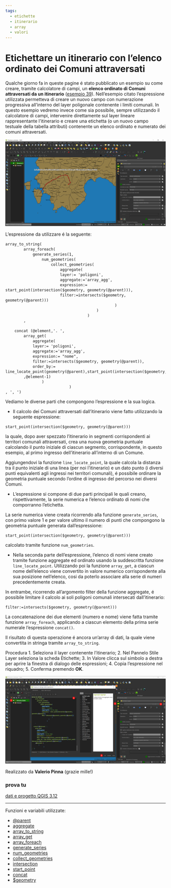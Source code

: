 ```yaml
---
tags:
  - etichette
  - itinerario
  - array
  - valori
---
```


# Etichettare un itinerario con l’elenco ordinato dei Comuni attraversati

Qualche giorno fa in queste pagine é stato pubblicato un esempio su come creare, tramite calcolatore di campi, un **elenco ordinato di Comuni attraversati da un itinerario** ([esempio 39](elenco_ordinato_comuni_attraversati.md)). Nell’esempio citato l’espressione utilizzata permetteva di creare un nuovo campo con numerazione progressiva all’interno del layer poligonale contenente i limiti comunali. 
In questo esempio vedremo invece come sia possibile, sempre utilizzando iI calcolatore di campi, intervenire direttamente sul layer lineare rappresentante l’itinerario e creare una etichetta (o un nuovo campo testuale della tabella attributi) contenente un elenco ordinato e numerato dei comuni attraversati. 

[![](../img/esempi/etichettare_itinerario/1.jpg)](../img/esempi/etichettare_itinerario/1.jpg)

L’espressione da utilizzare é la seguente:

```
array_to_string(
		array_foreach(
			generate_series(1, 
				num_geometries( 
					collect_geometries(
						aggregate(
						layer:= 'poligoni',
						aggregate:='array_agg',
						expression:= start_point(intersection($geometry, geometry(@parent))),
						filter:=intersects($geometry, geometry(@parent)))
												)
										)
									)
		,

	concat (@element,'. ',
		array_get(
			aggregate(
			layer:= 'poligoni',
			aggregate:='array_agg',
			expression:= "nome",
			filter:=intersects($geometry, geometry(@parent)),
			order_by:= line_locate_point(geometry(@parent),start_point(intersection($geometry,geometry(@parent)))))
		,@element-1)
				)
							)
, ', ')
```

Vediamo le diverse parti che compongono l’espressione e la sua logica.

- Il calcolo dei Comuni attraversati dall’itinerario viene fatto utilizzando la seguente espressione:

```
start_point(intersection($geometry, geometry(@parent)))
```

la quale, dopo aver spezzato l’itinerario in segmenti corrispondenti ai territori comunali attraversati, crea una nuova geometria puntuale calcolando il punto iniziale di ciascun segmento, corrispondente, in questo esempio, al primo ingresso dell’itinerario all’interno di un Comune.

Aggiungendovi la funzione  `line_locate_point`, la quale calcola la distanza tra il punto iniziale di una linea (per noi l’itinerario) e un dato punto (i diversi punti equivalenti agli ingressi nei territori comunali), é possibile ordinare la geometria puntuale secondo l’ordine di ingresso del percorso nei diversi Comuni. 

- L’espressione si compone di due parti principali le quali creano, rispettivamente, la serie numerica e l’elenco ordinato di nomi che comporranno l’etichetta.

La serie numerica viene creata ricorrendo alla funzione `generate_series`, con primo valore 1 e per valore ultimo il numero di  punti che compongono la geometria puntuale generata dall’espressione: 

```
start_point(intersection($geometry, geometry(@parent)))
```

calcolato tramite funzione `num_geometries`.


- Nella seconda parte dell’espressione, l’elenco di nomi viene creato tramite funzione aggregate ed ordinato usando la suddescritta funzione `line_locate_point`. Utilizzando poi la funzione `array_get`, a ciascun nome dell’elenco viene convertito in valore numerico corrispondente alla sua posizione nell’elenco, cosi da poterlo associare alla serie di numeri precedentemente creata.


In entrambe, ricorrendo all’argomento filter della funzione aggregate, é possibile limitare il calcolo ai soli poligoni comunali intersecati dall’itinerario: 

```
filter:=intersects($geometry, geometry(@parent)))
```

La concatenazione dei due elementi (numero e nome) viene fatta tramite funzione `array_foreach`, applicando a ciascun elemento della prima serie numerale l’espressione `concat()`.

Il risultato di questa operazione é ancora un’array di dati, la quale viene convertita in stringa tramite `array_to_string`. 

Procedura
    1. Seleziona il layer contenente l’itinerario;
    2. Nel Pannelo Stile Layer seleziona la scheda Etichette;
    3. In Valore clicca sul simbolo a destra per aprire la finestra di dialogo delle espressioni;
    4. Copia l’espressione nel riquadro;
    5. Conferma premendo **OK**.

[![](../img/esempi/etichettare_itinerario/2.jpg)](../img/esempi/etichettare_itinerario/2.jpg)


Realizzato da **Valerio Pinna** (grazie mille!)

### prova tu

[dati e progetto QGIS 3.12](https://mega.nz/file/9VIzlagL#yNAo3yxVf6o_4ImJ8OhQDYXT11E2mit_8Fs2CAKGvhk)

---

Funzioni e variabili utilizzate:

* [@parent](../gr_funzioni/variabili/parent.md)
* [aggregate](../gr_funzioni/aggrega/aggrega_unico.md#aggregate)
* [array_to_string](../gr_funzioni/array/array_unico.md#array_to_string)
* [array_get](../gr_funzioni/array/array_unico.md#array_get)
* [array_foreach](../gr_funzioni/array/array_unico.md#array_foreach)
* [generate_series](../gr_funzioni/aggrega/aggrega_unico.md#generate_series)
* [num_geometries](../gr_funzioni/geometria/geometria_unico.md#num_geometries)
* [collect_geometries](../gr_funzioni/geometria/geometria_unico.md#collect_geometries)
* [intersection](../gr_funzioni/geometria/geometria_unico.md#intersection)
* [start_point](../gr_funzioni/geometria/geometria_unico.md#start_point)
* [concat](../gr_funzioni/stringhe_di_testo/stringhe_di_testo_unico.md#concat)
* [\$geometry](../gr_funzioni/geometria/geometria_unico.md#geometry)
